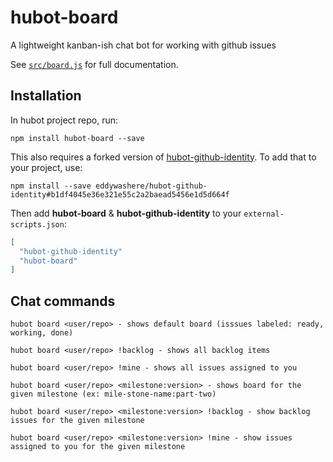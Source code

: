 # hubot-board

A lightweight kanban-ish chat bot for working with github issues

See [`src/board.js`](src/board.js) for full documentation.

## Installation

In hubot project repo, run:

```
npm install hubot-board --save
```

This also requires a forked version of [hubot-github-identity](https://github.com/eddywashere/hubot-github-identity/commit/b1df4045e36e321e55c2a2baead5456e1d5d664f). To add that to your project, use:

```
npm install --save eddywashere/hubot-github-identity#b1df4045e36e321e55c2a2baead5456e1d5d664f
```

Then add **hubot-board** & **hubot-github-identity** to your `external-scripts.json`:

```json
[
  "hubot-github-identity"
  "hubot-board"
]
```

## Chat commands

```
hubot board <user/repo> - shows default board (isssues labeled: ready, working, done)

hubot board <user/repo> !backlog - shows all backlog items

hubot board <user/repo> !mine - shows all issues assigned to you

hubot board <user/repo> <milestone:version> - shows board for the given milestone (ex: mile-stone-name:part-two)

hubot board <user/repo> <milestone:version> !backlog - show backlog issues for the given milestone

hubot board <user/repo> <milestone:version> !mine - show issues assigned to you for the given milestone
```
